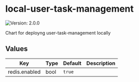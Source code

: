 # local-user-task-management

![Version: 2.0.0](https://img.shields.io/badge/Version-2.0.0-informational?style=flat-square)

Chart for deployng user-task-management locally

## Values

| Key | Type | Default | Description |
|-----|------|---------|-------------|
| redis.enabled | bool | `true` |  |

